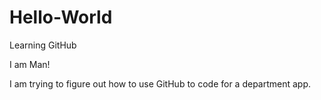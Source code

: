 # Hello-World
Learning GitHub

I am Man!

I am trying to figure out how to use GitHub to code for a department app.
